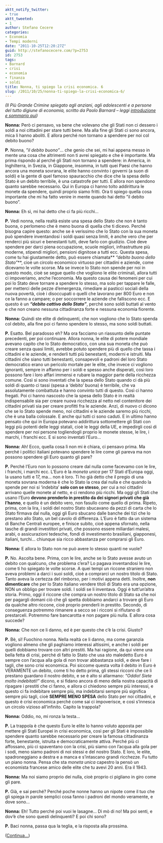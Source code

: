 ```yaml
---
aktt_notify_twitter:
- true
aktt_tweeted:
- 1
author: Stefano Cecere
categories:
- Economia
- Tempi moderni
date: "2011-10-25T12:20:27Z"
guid: http://stefanocecere.com/?p=2753
id: 2753
tags:
- Barnard
- crisi
- economia
- finanza
- soldi
title: Nonna, ti spiego la crisi economica. 6
slug: /2011/10/25/nonna-ti-spiego-la-crisi-economica-6/
---
```


_(Il Più Grande Crimine spiegato agli anziani, agli adolescenti e a persone del tutto digiune di economia, scritto da Paolo Barnard &#8211; leggi [introduzione e sommario qui](http://stefanocecere.com/2011/10/24/vi-spiego-la-crisi-economica/ "Vi spiego la crisi economica"))_

**Nonna:** Però ci pensavo, va bene che volevano che gli Stati non ci dessero i soldi a noi cittadini per stare tutti bene. Ma alla fine gli Stati ci sono ancora, mica li hanno aboliti. E allora perché non tornano a spendere per noi col debito buono?

**P.** Nonna, _”il debito buono”_… che genio che sei, mi hai appena messo in mente una cosa che altrimenti non ti avrei spiegato e che è importante. Ma prima rispondo al perché gli Stati non tornano a spendere: in America, in Inghilterra, in Svezia, in Giappone, insomma, in tutti quei Paesi che hanno ancora una moneta sovrana, le elite hanno convinto i governi (a suon di soldi) e la gente di quel famoso spauracchio che dice che la spesa dello Stato è un debito terribile, è una catastrofe per tutti. E allora non spendono quanto sarebbe necessario. Qui in Europa ci hanno tolto addirittura le monete da spendere, quindi proprio siamo fritti. Ora ti spiego quella cosa importante che mi ha fatto venire in mente quando hai detto ”il debito buono”.

**Nonna:** Eh sì, mi hai detto che ci fa più ricchi…

**P.** Vedi nonna, nella realtà esiste una spesa dello Stato che non è tanto buona, o perlomeno che è meno buona di quella che ti dicevo. Perché bisogna capire questo: anche se è verissimo che lo Stato con la sua moneta può spendere inventandosi i soldi quasi senza limiti, è anche vero che per renderci più sicuri e benestanti tutti, deve farlo con giudizio. Cioè deve spendere per darci piena occupazione, scuole migliori, infrastrutture più moderne, stipendi migliori, pensioni dignitose a tutti ecc. Questa spesa, come tu hai giustamente detto, può essere chiamata** _“debito buono dello Stato”_**, cioè un circolo economico virtuoso per cittadini e aziende, come dicevamo le volte scorse. Ma se invece lo Stato non spende per noi in questo modo, cioè se segue quello che vogliono le elite criminali, allora tutti ci impoveriamo, anche l’economia. Ma questo causa dei fenomeni per cui poi lo Stato deve tornare a spendere lo stesso, ma solo per tappare le falle, per metterci delle pezze d’emergenza, rimediare ai pasticci sociali della nuova povertà, cioè i disoccupati o quelli che lavorano per 800 Euro e non ce la fanno a campare; o per soccorrere le aziende che falliscono ecc. E questo è un **_“debito cattivo dello Stato”_**, perché sono soldi buttati al vento e che non creano nessuna cittadinanza forte e nessuna economia fiorente.

**Nonna:** Quindi ste elite di delinquenti, che non vogliono che lo Stato spenda col debito, alla fine poi ci fanno spendere lo stesso, ma sono soldi buttati.

**P.** Esatto. Bel paradosso eh? Ma ora facciamo un riassunto delle puntate precedenti, per poi continuare. Allora nonna, le elite di potere mondiale avevano capito che lo Stato democratico, con una sua moneta che può creare senza quasi limiti, avrebbe potuto spendere più di quello che tassa i cittadini e le aziende, e renderli tutti più benestanti, moderni e istruiti. Ma cittadini che siano tutti benestanti, consapevoli e padroni del loro Stato democratico erano un pericolo mortale per le elite, che invece ci vogliono ignoranti, sempre in affanno per i soldi e spesso anche disperati, così loro possono fare i loro affari immensi e rubare la maggior parte della ricchezza comune. Così si sono inventati che la spesa dello Stato quando ci dà più soldi di quanto ci tassi (spesa a ‘debito’ buona) è terribile, che va assolutamente combattuta e hanno convinto tutti di questo. Così ci hanno fregati. Poi ci hanno nascosto che la spesa dello Stato è in realtà indispensabile sia per creare nuova ricchezza al netto nel contenitore dei cittadini privati sia per creare profitti fra le aziende. Anzi, di nuovo ci dicono che se lo Stato spende meno, noi cittadini e le aziende saremo più ricchi, che è una balla colossale. E anche qui tutti ci sono caduti. E in ultimo hanno pensato che qui in Europa potevano addirittura sottomettere gli Stati con leggi più potenti delle leggi statali, cioè le leggi della UE, e impedirgli così di spendere per noi persone togliendogli proprio le monete stesse, le lire, i marchi, i franchi ecc. E si sono inventati l’Euro…

**Nonna:** Ah! Ecco, quella cosa lì non mi è chiara, ci pensavo prima. Ma perché i politici italiani potevano spendere le lire come gli pareva ma non possono spendere gli Euro quanto gli pare?

**P.** Perché l’Euro non lo possono creare dal nulla come facevamo con le lire, i franchi, i marchi ecc. L’Euro è la _moneta unica_ per 17 Stati d’Europa oggi, la usano tutti e 17, ma… non è loro. Ti ho già detto che il pregio di una moneta sovrana moderna è che lo Stato la crea dal nulla e che quando la spende per noi si ‘indebita’ **solo con se stesso**, per cui a noi cittadini arrivano quelle monete al netto, e ci rendono più ricchi. Ma oggi gli Stati che usano l’Euro **devono prenderlo in prestito da dei signori privati che già l’hanno**, e quello è un debito vero, non fasullo come quello di prima. Ripeto, prima, con la lira, i soldi del nostro Stato sbucavano da pezzi di carta che lo Stato firmava dal nulla, oggi gli Euro sbucano dalle banche dei tizi che lo prestano allo Stato, un bel cavolo di differenza. L’Euro è fatto da un sistema di Banche Centrali europee, e finisce subito, cioè appena sfornato, nella tasche di grandi investitori privati, che possono essere miliardari malesi, arabi, o assicurazioni tedesche, fondi di investimento brasiliani, giapponesi, italiani, turchi… chiunque sia ricco abbastanza per comprarsi gli Euro.

**Nonna:** E allora lo Stato non ne può avere lo stesso quanti ne vuole?

**P.** No. Ascolta bene. Prima, con le lire, anche se lo Stato avesse avuto un debito con qualcuno, che problema c’era? Lo pagava inventandosi le lire, come ti ho spiegato le volte scorse. A quei tempi un riccone straniero non aveva problemi a darci i suoi soldi, cioè a comprarci un nostro titolo di Stato. Tanto aveva la certezza del rimborso, per i motivi appena detti. Inoltre, **non dimenticare** che per lo Stato italiano vendere titoli di Stato era una opzione, NON un obbligo per trovare soldi. I soldi se li inventava. Oggi è tutt’un’altra storia. Primo, oggi il riccone che compra un nostro titolo di Stato sa che noi per pagargli domani ciò che gli spetta dobbiamo andarci a trovare gli Euro da qualche altro riccone, cioè proprio prenderli in prestito. Secondo, di conseguenza potremmo rimanere a secco se i ricconi si rifiutano di prestarceli. Potremmo fare bancarotta e non pagare più nulla. E allora cosa succede?

**Nonna:** Che non ce li danno, ed è per questo che c’è la crisi. Giusto?

**P.** Bè, sì! Fuochino nonna. Nella realtà ce li danno, ma come garanzia vogliono almeno che gli paghiamo interessi altissimi, e anche i soldi per quelli dobbiamo trovare con altri prestiti. Ma hai ragione, da qui viene una bella fetta di crisi, perché di fatto lo Stato che usa sto maledetto Euro è sempre con l’acqua alla gola di non trovar abbastanza soldi, e deve fare i tagli, che sono crisi economica. Poi siccome questa volta il debito in Euro è VERAMENTE un debito, come ti ho detto prima, gli stessi ricconi che ce li prestano guardano il nostro debito, e se è alto si allarmano: _“Oddio! Siete molto indebitati!”_ dicono, e si fidano ancora di meno della nostra capacità di ripagare i prestiti che ci fanno, e allora ci chiedono sempre più interessi, e questo ci fa indebitare sempre più, ma indebitarsi sempre più significa sempre più tagli, cioè **SEMPRE MENO SPESA** dello Stato per noi cittadini, e questo è crisi economica perché come sai ci impoverisce, e così s’innesca un circolo vizioso all’infinito. Capito la trappola?

**Nonna:** Oddio, no, mi ronza la testa…

**P.** La trappola è che questo Euro le elite lo hanno voluto apposta per mettere gli Stati Europei in crisi economica, così per gli Stati è impossibile spendere quanto sarebbe necessario per creare la famosa cittadinanza forte, benestante, istruita e democraticamente attiva. Perché più ci affossano, più ci spaventano con la crisi, più siamo con l’acqua alla gola per i sodi, meno siamo padroni di noi stessi e del nostro Stato. E loro, le elite, spadroneggiano a destra e a manca e s’intascano grandi ricchezze. Fu tutto un piano nonna. Pensa che sta _moneta unica_ capestro la pensò un economista francese amico delle elite che tu avevi 20 anni. Era il 1943.

**Nonna:** Ma noi siamo proprio dei nulla, cioè proprio ci pigliano in giro come gli pare.

**P.** Già, e sai perché? Perché poche nonne hanno un nipote come il tuo che gli spiega in parole semplici cosa fanno i padroni del mondo veramente, e dove sono…

**Nonna:** Eh! Tutto perché poi vuoi le lasagne… Dì mò di no! Ma poi senti, e dov’è che sono questi delinquenti? E poi chi sono?

**P.** Baci nonna, passa qua la teglia, e la risposta alla prossima.

([Continua&#8230;](http://stefanocecere.com/2011/10/27/nonna-ti-spiego-la-crisi-economica-7/ "Nonna, ti spiego la crisi economica. 7"))